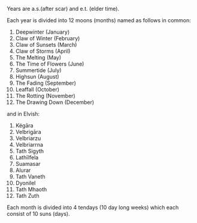 Years are a.s.(after scar) and e.t. (elder time).

Each year is divided into 12 moons (months) named as follows in common:
1. Deepwinter (January)
2. Claw of Winter (February)
3. Claw of Sunsets (March)
4. Claw of Storms (April)
5. The Melting (May)
6. The Time of Flowers (June)
7. Summertide (July)
8. Highsun (August)
9. The Fading (September)
10. Leaffall (October)
11. The Rotting (November)
12. The Drawing Down (December)

and in Elvish:
1. Këgāra
2. Velbrigāra
3. Velbriarzu
4. Velbriarrna
5. Tath Sigyth
6. Lathīlfela
7. Suamasar
8. Alurar
9. Tath Vaneth
10. Dyonilel
11. Tath Mhaoth
12. Tath Zuth

Each month is divided into 4 tendays (10 day long weeks) which each consist of 10 suns (days).